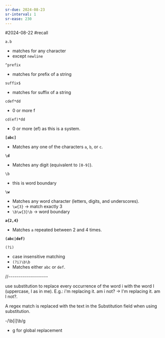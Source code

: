 ```yaml
---
sr-due: 2024-08-23
sr-interval: 1
sr-ease: 230
---
```


#2024-08-22 #recall 

`a.b`
- matches for any character
- except `newline`

`^prefix`
 - matches for prefix of a string

`suffix$`
- matches for suffix of a string

`cdef*dd`
- 0 or more f

`cd(ef)*dd`
- 0 or more (ef) as this is a system.

**`[abc]`**
  - Matches any one of the characters `a`, `b`, or `c`.

**`\d`**

- Matches any digit (equivalent to `[0-9]`).


`\b`
- this is word boundary

**`\w`**

- Matches any word character (letters, digits, and underscores).
- `\w{3}` -> match exactly 3
- `\b\w{3}\b` -> word boundary

**`a{2,4}`**

- Matches `a` repeated between 2 and 4 times.


**`(abc|def)`**

`(?i)`

- case insensitive matching
- `(?i)\b\b`
- Matches either `abc` or `def`.


//--------------------

use substitution to replace every occurrence of the word i with the word I (uppercase, I as in me). E.g.: i'm replacing it. am i not? -> I'm replacing it. am I not?.

A regex match is replaced with the text in the Substitution field when using substitution.

 -/\b[i]\b/g
 - g for global replacement
